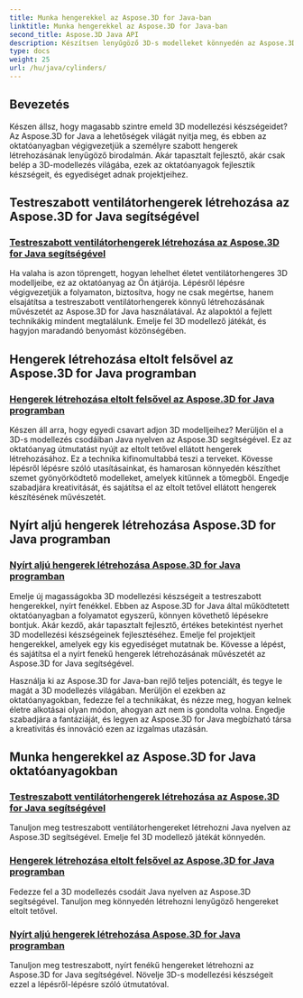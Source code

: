```yaml
---
title: Munka hengerekkel az Aspose.3D for Java-ban
linktitle: Munka hengerekkel az Aspose.3D for Java-ban
second_title: Aspose.3D Java API
description: Készítsen lenyűgöző 3D-s modelleket könnyedén az Aspose.3D for Java segítségével! Tanuljon meg ventilátorhengereket, eltolt felső hengereket és nyírt fenekű hengereket az oktatóanyagok segítségével.
type: docs
weight: 25
url: /hu/java/cylinders/
---
```

## Bevezetés

Készen állsz, hogy magasabb szintre emeld 3D modellezési készségeidet? Az Aspose.3D for Java a lehetőségek világát nyitja meg, és ebben az oktatóanyagban végigvezetjük a személyre szabott hengerek létrehozásának lenyűgöző birodalmán. Akár tapasztalt fejlesztő, akár csak belép a 3D-modellezés világába, ezek az oktatóanyagok fejlesztik készségeit, és egyediséget adnak projektjeihez.

## Testreszabott ventilátorhengerek létrehozása az Aspose.3D for Java segítségével

### [Testreszabott ventilátorhengerek létrehozása az Aspose.3D for Java segítségével](./creating-fan-cylinders/)

Ha valaha is azon töprengett, hogyan lehelhet életet ventilátorhengeres 3D modelljeibe, ez az oktatóanyag az Ön átjárója. Lépésről lépésre végigvezetjük a folyamaton, biztosítva, hogy ne csak megértse, hanem elsajátítsa a testreszabott ventilátorhengerek könnyű létrehozásának művészetét az Aspose.3D for Java használatával. Az alapoktól a fejlett technikákig mindent megtalálunk. Emelje fel 3D modellező játékát, és hagyjon maradandó benyomást közönségében.

## Hengerek létrehozása eltolt felsővel az Aspose.3D for Java programban

### [Hengerek létrehozása eltolt felsővel az Aspose.3D for Java programban](./creating-cylinders-with-offset-top/)

Készen áll arra, hogy egyedi csavart adjon 3D modelljeihez? Merüljön el a 3D-s modellezés csodáiban Java nyelven az Aspose.3D segítségével. Ez az oktatóanyag útmutatást nyújt az eltolt tetővel ellátott hengerek létrehozásához. Ez a technika kifinomultabbá teszi a terveket. Kövesse lépésről lépésre szóló utasításainkat, és hamarosan könnyedén készíthet szemet gyönyörködtető modelleket, amelyek kitűnnek a tömegből. Engedje szabadjára kreativitását, és sajátítsa el az eltolt tetővel ellátott hengerek készítésének művészetét.

## Nyírt aljú hengerek létrehozása Aspose.3D for Java programban

### [Nyírt aljú hengerek létrehozása Aspose.3D for Java programban](./creating-cylinders-with-sheared-bottom/)

Emelje új magasságokba 3D modellezési készségeit a testreszabott hengerekkel, nyírt fenékkel. Ebben az Aspose.3D for Java által működtetett oktatóanyagban a folyamatot egyszerű, könnyen követhető lépésekre bontjuk. Akár kezdő, akár tapasztalt fejlesztő, értékes betekintést nyerhet 3D modellezési készségeinek fejlesztéséhez. Emelje fel projektjeit hengerekkel, amelyek egy kis egyediséget mutatnak be. Kövesse a lépést, és sajátítsa el a nyírt fenekű hengerek létrehozásának művészetét az Aspose.3D for Java segítségével.

Használja ki az Aspose.3D for Java-ban rejlő teljes potenciált, és tegye le magát a 3D modellezés világában. Merüljön el ezekben az oktatóanyagokban, fedezze fel a technikákat, és nézze meg, hogyan kelnek életre alkotásai olyan módon, ahogyan azt nem is gondolta volna. Engedje szabadjára a fantáziáját, és legyen az Aspose.3D for Java megbízható társa a kreativitás és innováció ezen az izgalmas utazásán.
## Munka hengerekkel az Aspose.3D for Java oktatóanyagokban
### [Testreszabott ventilátorhengerek létrehozása az Aspose.3D for Java segítségével](./creating-fan-cylinders/)
Tanuljon meg testreszabott ventilátorhengereket létrehozni Java nyelven az Aspose.3D segítségével. Emelje fel 3D modellező játékát könnyedén.
### [Hengerek létrehozása eltolt felsővel az Aspose.3D for Java programban](./creating-cylinders-with-offset-top/)
Fedezze fel a 3D modellezés csodáit Java nyelven az Aspose.3D segítségével. Tanuljon meg könnyedén létrehozni lenyűgöző hengereket eltolt tetővel.
### [Nyírt aljú hengerek létrehozása Aspose.3D for Java programban](./creating-cylinders-with-sheared-bottom/)
Tanuljon meg testreszabott, nyírt fenékű hengereket létrehozni az Aspose.3D for Java segítségével. Növelje 3D-s modellezési készségeit ezzel a lépésről-lépésre szóló útmutatóval.